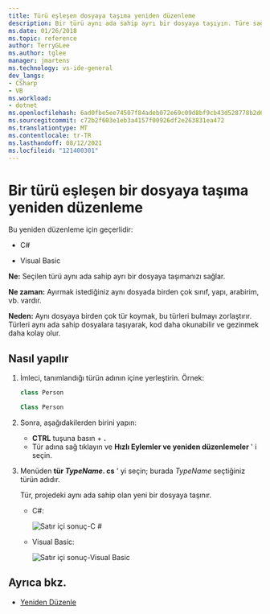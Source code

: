 ```yaml
---
title: Türü eşleşen dosyaya taşıma yeniden düzenleme
description: Bir türü aynı ada sahip ayrı bir dosyaya taşıyın. Türe sağ tıklayın, hızlı eylemler ve yeniden düzenlemeler ' ı seçin ve türü. cs ' ye taşıyın <TypeName> .
ms.date: 01/26/2018
ms.topic: reference
author: TerryGLee
ms.author: tglee
manager: jmartens
ms.technology: vs-ide-general
dev_langs:
- CSharp
- VB
ms.workload:
- dotnet
ms.openlocfilehash: 6ad0fbe5ee74507f84adeb072e69c09d8bf9cb43d528778b2d625fc7f25901c4
ms.sourcegitcommit: c72b2f603e1eb3a4157f00926df2e263831ea472
ms.translationtype: MT
ms.contentlocale: tr-TR
ms.lasthandoff: 08/12/2021
ms.locfileid: "121400301"
---
```

# <a name="move-a-type-to-a-matching-file-refactoring"></a>Bir türü eşleşen bir dosyaya taşıma yeniden düzenleme

Bu yeniden düzenleme için geçerlidir:

- C#

- Visual Basic

**Ne:** Seçilen türü aynı ada sahip ayrı bir dosyaya taşımanızı sağlar.

**Ne zaman:** Ayırmak istediğiniz aynı dosyada birden çok sınıf, yapı, arabirim, vb. vardır.

**Neden:** Aynı dosyaya birden çok tür koymak, bu türleri bulmayı zorlaştırır. Türleri aynı ada sahip dosyalara taşıyarak, kod daha okunabilir ve gezinmek daha kolay olur.

## <a name="how-to"></a>Nasıl yapılır

1. İmleci, tanımlandığı türün adının içine yerleştirin. Örnek:

   ```csharp
   class Person
   ```

   ```vb
   Class Person
   ```

2. Sonra, aşağıdakilerden birini yapın:

   - **CTRL** tuşuna basın + **.**
   - Tür adına sağ tıklayın ve **Hızlı Eylemler ve yeniden düzenlemeler** ' i seçin.

1. Menüden **tür *TypeName*. cs** ' yi seçin; burada *TypeName* seçtiğiniz türün adıdır.

   Tür, projedeki aynı ada sahip olan yeni bir dosyaya taşınır.

   - C#:

      ![Satır içi sonuç-C #](media/movetype-result-cs.png)

   - Visual Basic:

      ![Satır içi sonuç-Visual Basic](media/movetype-result-vb.png)

## <a name="see-also"></a>Ayrıca bkz.

- [Yeniden Düzenle](../refactoring-in-visual-studio.md)
